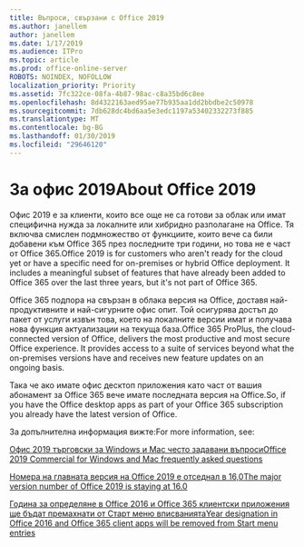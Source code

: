 ```yaml
---
title: Въпроси, свързани с Office 2019
ms.author: janellem
author: janellem
ms.date: 1/17/2019
ms.audience: ITPro
ms.topic: article
ms.prod: office-online-server
ROBOTS: NOINDEX, NOFOLLOW
localization_priority: Priority
ms.assetid: 7fc322ce-08fa-4b87-98ac-c8a35bd6c8ee
ms.openlocfilehash: 8d4322163aed95ae77b935aa1dd2bbdbe2c50978
ms.sourcegitcommit: 7db628dc4bd6aa5e3edc1197a53402332273f885
ms.translationtype: MT
ms.contentlocale: bg-BG
ms.lasthandoff: 01/30/2019
ms.locfileid: "29646120"
---
```

# <a name="about-office-2019"></a><span data-ttu-id="2abde-102">За офис 2019</span><span class="sxs-lookup"><span data-stu-id="2abde-102">About Office 2019</span></span>

<span data-ttu-id="2abde-p101">Офис 2019 е за клиенти, които все още не са готови за облак или имат специфична нужда за локалните или хибридно разполагане на Office. Тя включва смислен подмножество от функциите, които вече са били добавени към Office 365 през последните три години, но това не е част от Office 365.</span><span class="sxs-lookup"><span data-stu-id="2abde-p101">Office 2019 is for customers who aren't ready for the cloud yet or have a specific need for on-premises or hybrid Office deployment. It includes a meaningful subset of features that have already been added to Office 365 over the last three years, but it's not part of Office 365.</span></span>
  
<span data-ttu-id="2abde-p102">Office 365 подпора на свързан в облака версия на Office, доставя най-продуктивните и най-сигурните офис опит. Той осигурява достъп до пакет от услуги извън това, което на локалните версии имат и получава нова функция актуализации на текуща база.</span><span class="sxs-lookup"><span data-stu-id="2abde-p102">Office 365 ProPlus, the cloud-connected version of Office, delivers the most productive and most secure Office experience. It provides access to a suite of services beyond what the on-premises versions have and receives new feature updates on an ongoing basis.</span></span>
  
<span data-ttu-id="2abde-107">Така че ако имате офис десктоп приложения като част от вашия абонамент за Office 365 вече имате последната версия на Office.</span><span class="sxs-lookup"><span data-stu-id="2abde-107">So, if you have the Office desktop apps as part of your Office 365 subscription you already have the latest version of Office.</span></span>
  
<span data-ttu-id="2abde-108">За допълнителна информация вижте:</span><span class="sxs-lookup"><span data-stu-id="2abde-108">For more information, see:</span></span>
  
[<span data-ttu-id="2abde-109">Офис 2019 търговски за Windows и Mac често задавани въпроси</span><span class="sxs-lookup"><span data-stu-id="2abde-109">Office 2019 Commercial for Windows and Mac frequently asked questions</span></span>](https://support.microsoft.com/help/4133312)
  
[<span data-ttu-id="2abde-110">Номера на главната версия на Office 2019 е отседнал в 16,0</span><span class="sxs-lookup"><span data-stu-id="2abde-110">The major version number of Office 2019 is staying at 16.0</span></span>](https://docs.microsoft.com/deployoffice/office2019/overview)
  
[<span data-ttu-id="2abde-111">Година за определяне в Office 2016 и Office 365 клиентски приложения ще бъдат премахнати от Старт меню вписванията</span><span class="sxs-lookup"><span data-stu-id="2abde-111">Year designation in Office 2016 and Office 365 client apps will be removed from Start menu entries</span></span>](https://support.office.com/article/8fe5e052-76d2-49de-af30-2e84ed3da907?wt.mc_id=Alchemy_ClientDIA)
  

